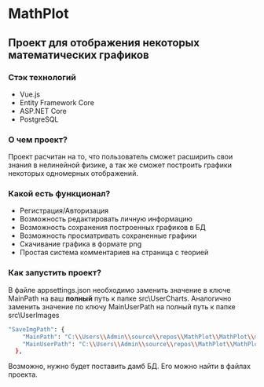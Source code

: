# MathPlot
## Проект для отображения некоторых математических графиков

### Стэк технологий
- Vue.js
- Entity Framework Core
- ASP.NET Core
- PostgreSQL

### О чем проект?
Проект расчитан на то, что пользователь сможет расширить свои знания в нелинейной физике, а так же сможет построить графики некоторых одномерных отображений.

### Какой есть функционал?
- Регистрация/Авторизация
- Возможность редактировать личную информацию
- Возможность сохранения построенных графиков в БД
- Возможность просматривать сохраненные графики
- Скачивание графика в формате png
- Простая система комментариев на страница с теорией

### Как запустить проект?
В файле appsettings.json необходимо заменить значение в ключе MainPath на ваш **полный** путь к папке src\UserCharts. Аналогично заменить значение по ключу MainUserPath на полный путь к папке src\UserImages
```sh
"SaveImgPath": {
    "MainPath": "C:\\Users\\Admin\\source\\repos\\MathPlot\\MathPlot\\mathplot.ui\\src\\UserCharts",
    "MainUserPath": "C:\\Users\\Admin\\source\\repos\\MathPlot\\MathPlot\\mathplot.ui\\src\\UserImages"
  },
```
Возможно, нужно будет поставить дамб БД. Его можно найти в файлах проекта.
